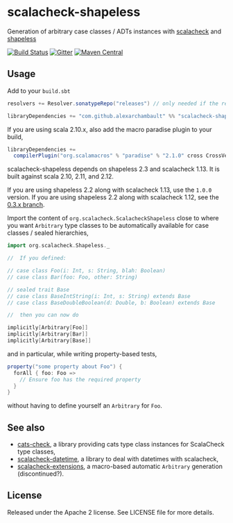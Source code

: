 # scalacheck-shapeless

Generation of arbitrary case classes / ADTs instances with [scalacheck](https://github.com/rickynils/scalacheck) and [shapeless](https://github.com/milessabin/shapeless)

[![Build Status](https://travis-ci.org/alexarchambault/scalacheck-shapeless.svg)](https://travis-ci.org/alexarchambault/scalacheck-shapeless)
[![Gitter](https://badges.gitter.im/Join%20Chat.svg)](https://gitter.im/alexarchambault/scalacheck-shapeless?utm_source=badge&utm_medium=badge&utm_campaign=pr-badge&utm_content=badge)
[![Maven Central](https://img.shields.io/maven-central/v/com.github.alexarchambault/scalacheck-shapeless_1.13_2.12.svg)](https://maven-badges.herokuapp.com/maven-central/com.github.alexarchambault/scalacheck-shapeless_1.13_2.12)

## Usage

Add to your `build.sbt`
```scala
resolvers += Resolver.sonatypeRepo("releases") // only needed if the release hasn't reached maven central yet

libraryDependencies += "com.github.alexarchambault" %% "scalacheck-shapeless_1.13" % "1.1.5"
```

If you are using scala 2.10.x, also add the macro paradise plugin to your build,
```scala
libraryDependencies +=
  compilerPlugin("org.scalamacros" % "paradise" % "2.1.0" cross CrossVersion.patch)
```

scalacheck-shapeless depends on shapeless 2.3 and scalacheck 1.13. It is built against scala 2.10, 2.11, and 2.12.

If you are using shapeless 2.2 along with scalacheck 1.13, use the `1.0.0` version. If you are
using shapeless 2.2 along with scalacheck 1.12, see the
[0.3.x branch](https://github.com/alexarchambault/scalacheck-shapeless/tree/scalacheck-shapeless-0.3).



Import the content of `org.scalacheck.ScalacheckShapeless` close to where you want
`Arbitrary` type classes to be automatically available for case classes
/ sealed hierarchies,
```scala
import org.scalacheck.Shapeless._

//  If you defined:

// case class Foo(i: Int, s: String, blah: Boolean)
// case class Bar(foo: Foo, other: String)

// sealed trait Base
// case class BaseIntString(i: Int, s: String) extends Base
// case class BaseDoubleBoolean(d: Double, b: Boolean) extends Base

//  then you can now do

implicitly[Arbitrary[Foo]]
implicitly[Arbitrary[Bar]]
implicitly[Arbitrary[Base]]
```

and in particular, while writing property-based tests,
```scala
property("some property about Foo") {
  forAll { foo: Foo =>
    // Ensure foo has the required property
  }
}
```
without having to define yourself an `Arbitrary` for `Foo`.

## See also

- [cats-check](https://github.com/non/cats-check), a library providing cats type class instances for ScalaCheck type classes,
- [scalacheck-datetime](https://github.com/47deg/scalacheck-datetime), a library to deal with datetimes with scalacheck,
- [scalacheck-extensions](https://github.com/cvogt/scalacheck-extensions), a macro-based automatic `Arbitrary` generation (discontinued?).

## License

Released under the Apache 2 license. See LICENSE file for more details.
